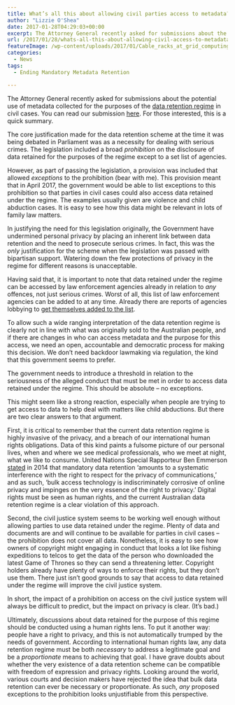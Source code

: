 ```yaml
---
title: What’s all this about allowing civil parties access to metadata?
author: "Lizzie O'Shea"
date: 2017-01-28T04:29:03+00:00
excerpt: The Attorney General recently asked for submissions about the potential use of metadata collected for the purposes of the data retention regime in civil cases. For those interested, this is a quick summary.
url: /2017/01/28/whats-all-this-about-allowing-civil-access-to-metadata/
featureImage: /wp-content/uploads/2017/01/Cable_racks_at_grid_computing_center_Fermilab_with_blue_lights.jpg
categories:
  - News
tags:
  - Ending Mandatory Metadata Retention

---
```

<span style="font-weight: 400;">The Attorney General recently asked for submissions about the potential use of metadata collected for the purposes of the </span>[<span style="font-weight: 400;">data retention regime</span>][1] <span style="font-weight: 400;">in civil cases. You can read our submission <a href="http://digitalrightswatch.org.au/2017/01/23/attorney-generals-department-consultation-into-access-to-telecommunications-data-in-civil-proceedings/">here</a>. For those interested, this is a quick summary.</span>

<span style="font-weight: 400;">The core justification made for the data retention scheme at the time it was being debated in Parliament was as a necessity for dealing with serious crimes. The legislation included a broad </span>_<span style="font-weight: 400;">prohibition</span>_ <span style="font-weight: 400;">on the disclosure of data retained for the purposes of the regime except to a set list of agencies. </span>

<span style="font-weight: 400;">However, as part of passing the legislation, a provision was included that allowed </span>_<span style="font-weight: 400;">exceptions</span>_ <span style="font-weight: 400;">to the prohibition (bear with me). This provision meant that in April 2017, the government would be able to list exceptions to this prohibition so that parties in civil cases could also access data retained under the regime. The examples usually given are violence and child abduction cases. It is easy to see how this data might be relevant in lots of family law matters. </span>

<span style="font-weight: 400;">In justifying the need for this legislation originally, the Government have undermined personal privacy by placing an inherent link between data retention and the need to prosecute serious crimes. In fact, this was the </span>_<span style="font-weight: 400;">only</span>_ <span style="font-weight: 400;">justification for the scheme when the legislation was passed with bipartisan support. Watering down the few protections of privacy in the regime for different reasons is unacceptable. </span><span style="font-weight: 400;"> </span>

<span style="font-weight: 400;">Having said that, it is important to note that data retained under the regime can be accessed by law enforcement agencies already in relation to </span>_<span style="font-weight: 400;">any</span>_ <span style="font-weight: 400;">offences, not just serious crimes. Worst of all, this list of law enforcement agencies can be added to at any time. Already there are reports of agencies lobbying to </span>[<span style="font-weight: 400;">get themselves added to the list</span>][2]<span style="font-weight: 400;">. </span>

<span style="font-weight: 400;">To allow such a wide ranging interpretation of the data retention regime is clearly not in line with what was originally sold to the Australian people, and if there are changes in who can access metadata and the purpose for this access, we need an open, accountable and democratic process for making this decision. We don’t need backdoor lawmaking via regulation, the kind that this government seems to prefer.</span>

The government needs to introduce a threshold in relation to the seriousness of the alleged conduct that must be met in order to access data retained under the regime. This should be absolute &#8211; no exceptions.

<span style="font-weight: 400;">This might seem like a strong reaction, especially when people are trying to get access to data to help deal with matters like child abductions. But there are two clear answers to that argument. </span>

<span style="font-weight: 400;">First, it is critical to remember that the current data retention regime is highly invasive of the privacy, and a breach of our international human rights obligations. Data of this kind paints a fulsome picture of our personal lives, when and where we see medical professionals, who we meet at night, what we like to consume. United Nations S</span><span style="font-weight: 400;">pecial Rapporteur Ben Emmerson <a href="http://www.ohchr.org/EN/NewsEvents/Pages/DisplayNews.aspx?NewsID=15200">stated</a> in 2014 </span><span style="font-weight: 400;">that mandatory data retention ‘amounts to a systematic interference with the right to respect for the privacy of communications,’ and as such, ‘</span><span style="font-weight: 400;">bulk access technology is indiscriminately corrosive of online privacy and impinges on the very essence of the right to privacy.’ Digital rights must be seen as human rights, and the current Australian data retention regime is a clear violation of this approach.</span>

<span style="font-weight: 400;">Second, the civil justice system seems to be working well enough without allowing parties to use data retained under the regime. </span><span style="font-weight: 400;">Plenty of data and documents are and will continue to be available for parties in civil cases &#8211; the prohibition does not cover all data. Nonetheless, it is easy to see how owners of copyright might engaging in conduct that looks a lot like fishing expeditions to telcos to get the data of the person who downloaded the latest Game of Thrones so they can send a threatening letter. Copyright holders already have plenty of ways to enforce their rights, but they don’t use them. There just isn’t good grounds to say that access to data retained under the regime will improve the civil justice system.</span>

In short, the impact of a prohibition on access on the civil justice system will always be difficult to predict, but the impact on privacy is clear. (It’s bad.)

<span style="font-weight: 400;">Ultimately, discussions about data retained for the purpose of this regime should be conducted using a human rights lens. To put it another way: people have a right to privacy, and this is not automatically trumped by the needs of government. According to international human rights law, any data retention regime must be both </span>_<span style="font-weight: 400;">necessary</span>_ <span style="font-weight: 400;">to address a legitimate goal and be a </span>_<span style="font-weight: 400;">proportionate</span>_ <span style="font-weight: 400;">means to achieving that goal. I have grave doubts about whether the very existence of a data retention scheme can be compatible with freedom of expression and privacy rights. Looking around the world, various courts and decision makers have rejected the idea that bulk data retention can ever be necessary or proportionate. As such, </span>_<span style="font-weight: 400;">any</span>_ <span style="font-weight: 400;">proposed exceptions to the prohibition looks unjustifiable from this perspective.</span>

 [1]: https://www.ag.gov.au/dataretention
 [2]: http://www.gizmodo.com.au/2016/01/heres-every-government-agency-that-wants-your-metadata/